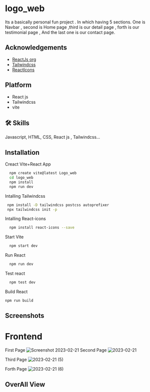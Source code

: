 # logo_web
Its a basically personal fun project . In which having 5 sections.
One is Navbar , second is Home page ,third is our detail page , forth is our testimonial page  , And the last one is our contact page.

## Acknowledgements
 - [ReactJs org](https://reactjs.org/)
 - [Tailwindcss](https://tailwindcss.com/)
 - [ReactIcons](https://react-icons.github.io/react-icons/)

## Platform
- React js
- Tailwindcss
- vite

## 🛠 Skills
Javascript, HTML, CSS, React js , Tailwindcss...


## Installation

Creact Vite+React App

```bash
  npm create vite@latest Logo_web
  cd logo_web
  npm install
  npm run dev
```
Intalling Tailwindcss
```bash
 npm install -D tailwindcss postcss autoprefixer
 npx tailwindcss init -p
```
Intalling React-icons
```bash
  npm install react-icons --save
```
Start Vite
```bash
  npm start dev
```
Run React
```bash
  npm run dev
```
Test react
```bash
  npm test dev
```
Build React
```bash
npm run build
```

## Screenshots
# Frontend
First Page
![Screenshot 2023-02-21](https://user-images.githubusercontent.com/91875052/220321627-fadfd988-0541-404b-bea8-4a42e223b45e.png)
Second Page
![2023-02-21](https://user-images.githubusercontent.com/91875052/220321993-984d8cfd-02bd-469e-8e60-7cb5c4c890bd.png)

Third Page
![2023-02-21 (5)](https://user-images.githubusercontent.com/91875052/220322271-6b10bc97-120d-4270-888a-231eb96ea9e1.png)

Forth Page
![2023-02-21 (6)](https://user-images.githubusercontent.com/91875052/220322396-65ed88a0-8073-4c99-984a-4f718203dbe4.png)

## OverAll View
